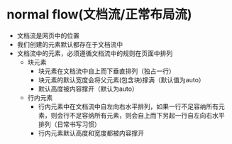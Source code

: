 # normal flow(文档流/正常布局流)
- 文档流是网页中的位置
- 我们创建的元素默认都存在于文档流中
- 文档流中的元素，必须遵循文档流中的规则在页面中排列
  - 块元素
    - 块元素在文档流中自上而下垂直排列（独占一行）
    - 块元素的默认宽度会将父元素(包含块)撑满（默认值为auto）
    - 默认高度被内容撑开（默认为auto）
  - 行内元素
    - 行内元素中在文档流中自左向右水平排列，如果一行不足容纳所有元素，则会行不足容纳所有元素，则会自上而下另起一行自左向右水平排列（日常书写习惯）
    - 行内元素默认高度和宽度都被内容撑开